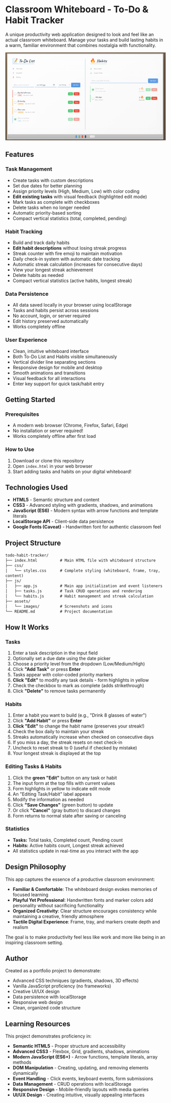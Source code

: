 # Classroom Whiteboard - To-Do & Habit Tracker

A unique productivity web application designed to look and feel like an actual classroom whiteboard. Manage your tasks and build lasting habits in a warm, familiar environment that combines nostalgia with functionality.

![Project Screenshot](assets/screenshot.png)
<!-- Add a screenshot of your beautiful whiteboard design! -->

## Features

### Task Management
- Create tasks with custom descriptions
- Set due dates for better planning
- Assign priority levels (High, Medium, Low) with color coding
- **Edit existing tasks** with visual feedback (highlighted edit mode)
- Mark tasks as complete with checkboxes
- Delete tasks when no longer needed
- Automatic priority-based sorting
- Compact vertical statistics (total, completed, pending)

### Habit Tracking
- Build and track daily habits
- **Edit habit descriptions** without losing streak progress
- Streak counter with fire emoji to maintain motivation
- Daily check-in system with automatic date tracking
- Automatic streak calculation (increases for consecutive days)
- View your longest streak achievement
- Delete habits as needed
- Compact vertical statistics (active habits, longest streak)

### Data Persistence
- All data saved locally in your browser using localStorage
- Tasks and habits persist across sessions
- No account, login, or server required
- Edit history preserved automatically
- Works completely offline

### User Experience
- Clean, intuitive whiteboard interface
- Both To-Do List and Habits visible simultaneously
- Vertical divider line separating sections
- Responsive design for mobile and desktop
- Smooth animations and transitions
- Visual feedback for all interactions
- Enter key support for quick task/habit entry

## Getting Started

### Prerequisites
- A modern web browser (Chrome, Firefox, Safari, Edge)
- No installation or server required!
- Works completely offline after first load

### How to Use
1. Download or clone this repository
2. Open `index.html` in your web browser
3. Start adding tasks and habits on your digital whiteboard!

## Technologies Used

- **HTML5** - Semantic structure and content
- **CSS3** - Advanced styling with gradients, shadows, and animations
- **JavaScript (ES6)** - Modern syntax with arrow functions and template literals
- **LocalStorage API** - Client-side data persistence
- **Google Fonts (Caveat)** - Handwritten font for authentic classroom feel

## Project Structure
```
todo-habit-tracker/
├── index.html          # Main HTML file with whiteboard structure
├── css/
│   └── styles.css      # Complete styling (whiteboard, frame, tray, content)
├── js/
│   ├── app.js          # Main app initialization and event listeners
│   ├── tasks.js        # Task CRUD operations and rendering
│   └── habits.js       # Habit management and streak calculation
├── assets/
│   └── images/         # Screenshots and icons
└── README.md           # Project documentation
```

## How It Works

### Tasks
1. Enter a task description in the input field
2. Optionally set a due date using the date picker
3. Choose a priority level from the dropdown (Low/Medium/High)
4. Click **"Add Task"** or press **Enter**
5. Tasks appear with color-coded priority markers
6. **Click "Edit"** to modify any task details - form highlights in yellow
7. Check the checkbox to mark as complete (adds strikethrough)
8. Click **"Delete"** to remove tasks permanently

### Habits
1. Enter a habit you want to build (e.g., "Drink 8 glasses of water")
2. Click **"Add Habit"** or press **Enter**
3. **Click "Edit"** to change the habit name (preserves your streak!)
4. Check the box daily to maintain your streak
5. Streaks automatically increase when checked on consecutive days
6. If you miss a day, the streak resets on next check-in
7. Uncheck to reset streak to 0 (useful if checked by mistake)
8. Your longest streak is displayed at the top

### Editing Tasks & Habits
1. Click the **green "Edit"** button on any task or habit
2. The input form at the top fills with current values
3. Form highlights in yellow to indicate edit mode
4. An "Editing Task/Habit" label appears
5. Modify the information as needed
6. Click **"Save Changes"** (green button) to update
7. Or click **"Cancel"** (gray button) to discard changes
8. Form returns to normal state after saving or canceling

### Statistics
- **Tasks:** Total tasks, Completed count, Pending count
- **Habits:** Active habits count, Longest streak achieved
- All statistics update in real-time as you interact with the app

## Design Philosophy

This app captures the essence of a productive classroom environment:
- **Familiar & Comfortable**: The whiteboard design evokes memories of focused learning
- **Playful Yet Professional**: Handwritten fonts and marker colors add personality without sacrificing functionality
- **Organized Creativity**: Clear structure encourages consistency while maintaining a creative, friendly atmosphere
- **Tactile Digital Experience**: Frame, tray, and markers create depth and realism

The goal is to make productivity feel less like work and more like being in an inspiring classroom setting.

## Author

Created as a portfolio project to demonstrate:
- Advanced CSS techniques (gradients, shadows, 3D effects)
- Vanilla JavaScript proficiency (no frameworks)
- Creative UI/UX design
- Data persistence with localStorage
- Responsive web design
- Clean, organized code structure

## Learning Resources

This project demonstrates proficiency in:
- **Semantic HTML5** - Proper structure and accessibility
- **Advanced CSS3** - Flexbox, Grid, gradients, shadows, animations
- **Modern JavaScript (ES6+)** - Arrow functions, template literals, array methods
- **DOM Manipulation** - Creating, updating, and removing elements dynamically
- **Event Handling** - Click events, keyboard events, form submissions
- **Data Management** - CRUD operations with localStorage
- **Responsive Design** - Mobile-friendly layouts with media queries
- **UI/UX Design** - Creating intuitive, visually appealing interfaces